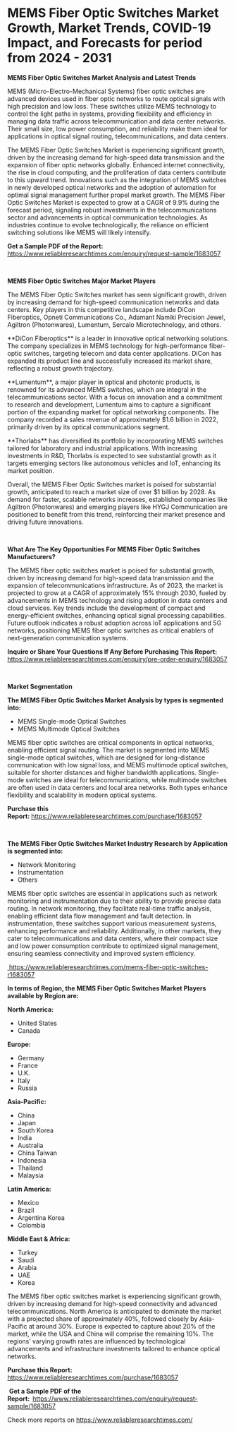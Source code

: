 <p><h1>MEMS Fiber Optic Switches Market Growth, Market Trends, COVID-19 Impact, and Forecasts for period from 2024 - 2031</h1></p><p><strong>MEMS Fiber Optic Switches Market Analysis and Latest Trends</strong></p>
<p><p>MEMS (Micro-Electro-Mechanical Systems) fiber optic switches are advanced devices used in fiber optic networks to route optical signals with high precision and low loss. These switches utilize MEMS technology to control the light paths in systems, providing flexibility and efficiency in managing data traffic across telecommunication and data center networks. Their small size, low power consumption, and reliability make them ideal for applications in optical signal routing, telecommunications, and data centers.</p><p>The MEMS Fiber Optic Switches Market is experiencing significant growth, driven by the increasing demand for high-speed data transmission and the expansion of fiber optic networks globally. Enhanced internet connectivity, the rise in cloud computing, and the proliferation of data centers contribute to this upward trend. Innovations such as the integration of MEMS switches in newly developed optical networks and the adoption of automation for optimal signal management further propel market growth. The MEMS Fiber Optic Switches Market is expected to grow at a CAGR of 9.9% during the forecast period, signaling robust investments in the telecommunications sector and advancements in optical communication technologies. As industries continue to evolve technologically, the reliance on efficient switching solutions like MEMS will likely intensify.</p></p>
<p><strong>Get a Sample PDF of the Report:&nbsp;</strong> <a href="https://www.reliableresearchtimes.com/enquiry/request-sample/1683057?utm_campaign=2007&utm_medium=2&utm_source=Github&utm_content=ia&utm_term=30122024&utm_id=mems-fiber-optic-switches">https://www.reliableresearchtimes.com/enquiry/request-sample/1683057</a></p>
<p>&nbsp;</p>
<p><strong>MEMS Fiber Optic Switches Major Market Players</strong></p>
<p><p>The MEMS Fiber Optic Switches market has seen significant growth, driven by increasing demand for high-speed communication networks and data centers. Key players in this competitive landscape include DiCon Fiberoptics, Opneti Communications Co., Adamant Namiki Precision Jewel, Agiltron (Photonwares), Lumentum, Sercalo Microtechnology, and others.</p><p>**DiCon Fiberoptics** is a leader in innovative optical networking solutions. The company specializes in MEMS technology for high-performance fiber-optic switches, targeting telecom and data center applications. DiCon has expanded its product line and successfully increased its market share, reflecting a robust growth trajectory.</p><p>**Lumentum**, a major player in optical and photonic products, is renowned for its advanced MEMS switches, which are integral in the telecommunications sector. With a focus on innovation and a commitment to research and development, Lumentum aims to capture a significant portion of the expanding market for optical networking components. The company recorded a sales revenue of approximately $1.6 billion in 2022, primarily driven by its optical communications segment.</p><p>**Thorlabs** has diversified its portfolio by incorporating MEMS switches tailored for laboratory and industrial applications. With increasing investments in R&D, Thorlabs is expected to see substantial growth as it targets emerging sectors like autonomous vehicles and IoT, enhancing its market position.</p><p>Overall, the MEMS Fiber Optic Switches market is poised for substantial growth, anticipated to reach a market size of over $1 billion by 2028. As demand for faster, scalable networks increases, established companies like Agiltron (Photonwares) and emerging players like HYGJ Communication are positioned to benefit from this trend, reinforcing their market presence and driving future innovations.</p></p>
<p>&nbsp;</p>
<p><strong>What Are The Key Opportunities For MEMS Fiber Optic Switches Manufacturers?</strong></p>
<p><p>The MEMS fiber optic switches market is poised for substantial growth, driven by increasing demand for high-speed data transmission and the expansion of telecommunications infrastructure. As of 2023, the market is projected to grow at a CAGR of approximately 15% through 2030, fueled by advancements in MEMS technology and rising adoption in data centers and cloud services. Key trends include the development of compact and energy-efficient switches, enhancing optical signal processing capabilities. Future outlook indicates a robust adoption across IoT applications and 5G networks, positioning MEMS fiber optic switches as critical enablers of next-generation communication systems.</p></p>
<p><strong>Inquire or Share Your Questions If Any Before Purchasing This Report:</strong> <a href="https://www.reliableresearchtimes.com/enquiry/pre-order-enquiry/1683057?utm_campaign=2007&utm_medium=2&utm_source=Github&utm_content=ia&utm_term=30122024&utm_id=mems-fiber-optic-switches">https://www.reliableresearchtimes.com/enquiry/pre-order-enquiry/1683057</a></p>
<p>&nbsp;</p>
<p><strong>Market Segmentation</strong></p>
<p><strong>The MEMS Fiber Optic Switches Market Analysis by types is segmented into:</strong></p>
<p><ul><li>MEMS Single-mode Optical Switches</li><li>MEMS Multimode Optical Switches</li></ul></p>
<p><p>MEMS fiber optic switches are critical components in optical networks, enabling efficient signal routing. The market is segmented into MEMS single-mode optical switches, which are designed for long-distance communication with low signal loss, and MEMS multimode optical switches, suitable for shorter distances and higher bandwidth applications. Single-mode switches are ideal for telecommunications, while multimode switches are often used in data centers and local area networks. Both types enhance flexibility and scalability in modern optical systems.</p></p>
<p><strong>Purchase this Report:&nbsp;</strong><a href="https://www.reliableresearchtimes.com/purchase/1683057?utm_campaign=2007&utm_medium=2&utm_source=Github&utm_content=ia&utm_term=30122024&utm_id=mems-fiber-optic-switches">https://www.reliableresearchtimes.com/purchase/1683057</a></p>
<p>&nbsp;</p>
<p><strong>The MEMS Fiber Optic Switches Market Industry Research by Application is segmented into:</strong></p>
<p><ul><li>Network Monitoring</li><li>Instrumentation</li><li>Others</li></ul></p>
<p><p>MEMS fiber optic switches are essential in applications such as network monitoring and instrumentation due to their ability to provide precise data routing. In network monitoring, they facilitate real-time traffic analysis, enabling efficient data flow management and fault detection. In instrumentation, these switches support various measurement systems, enhancing performance and reliability. Additionally, in other markets, they cater to telecommunications and data centers, where their compact size and low power consumption contribute to optimized signal management, ensuring seamless connectivity and improved system efficiency.</p></p>
<p><a href="https://www.reliableresearchtimes.com/mems-fiber-optic-switches-r1683057?utm_campaign=2007&utm_medium=2&utm_source=Github&utm_content=ia&utm_term=30122024&utm_id=mems-fiber-optic-switches">&nbsp;https://www.reliableresearchtimes.com/mems-fiber-optic-switches-r1683057</a></p>
<p><strong>In terms of Region, the MEMS Fiber Optic Switches Market Players available by Region are:</strong></p>
<p>
    <p> <strong> North America: </strong>
        <ul>
            <li>United States</li>
            <li>Canada</li>
        </ul>
        </p> 
    <p> <strong> Europe: </strong>
        <ul>
            <li>Germany</li>
            <li>France</li>
            <li>U.K.</li>
            <li>Italy</li>
            <li>Russia</li>
        </ul>
        </p> 
    <p> <strong> Asia-Pacific: </strong>
        <ul>
            <li>China</li>
            <li>Japan</li>
            <li>South Korea</li>
            <li>India</li>
            <li>Australia</li>
            <li>China Taiwan</li>
            <li>Indonesia</li>
            <li>Thailand</li>
            <li>Malaysia</li>
        </ul>
        </p> 
    <p> <strong> Latin America: </strong>
        <ul>
            <li>Mexico</li>
            <li>Brazil</li>
            <li>Argentina Korea</li>
            <li>Colombia</li>
        </ul>
        </p> 
    <p> <strong> Middle East & Africa: </strong>
        <ul>
            <li>Turkey</li>
            <li>Saudi</li>
            <li>Arabia</li>
            <li>UAE</li>
            <li>Korea</li>
        </ul>
    </p>
    </p>
<p><p>The MEMS fiber optic switches market is experiencing significant growth, driven by increasing demand for high-speed connectivity and advanced telecommunications. North America is anticipated to dominate the market with a projected share of approximately 40%, followed closely by Asia-Pacific at around 30%. Europe is expected to capture about 20% of the market, while the USA and China will comprise the remaining 10%. The regions’ varying growth rates are influenced by technological advancements and infrastructure investments tailored to enhance optical networks.</p></p>
<p><strong>Purchase this Report: </strong><a href="https://www.reliableresearchtimes.com/purchase/1683057?utm_campaign=2007&utm_medium=2&utm_source=Github&utm_content=ia&utm_term=30122024&utm_id=mems-fiber-optic-switches">https://www.reliableresearchtimes.com/purchase/1683057</a></p>
<p>&nbsp;<strong>Get a Sample PDF of the Report:&nbsp;&nbsp;</strong><a href="https://www.reliableresearchtimes.com/enquiry/request-sample/1683057?utm_campaign=2007&utm_medium=2&utm_source=Github&utm_content=ia&utm_term=30122024&utm_id=mems-fiber-optic-switches">https://www.reliableresearchtimes.com/enquiry/request-sample/1683057</a></p>
<p><strong></strong></p>
<p>Check more reports on <a href="https://www.reliableresearchtimes.com/?utm_campaign=2007&utm_medium=2&utm_source=Github&utm_content=ia&utm_term=30122024&utm_id=mems-fiber-optic-switches">https://www.reliableresearchtimes.com/</a></p>